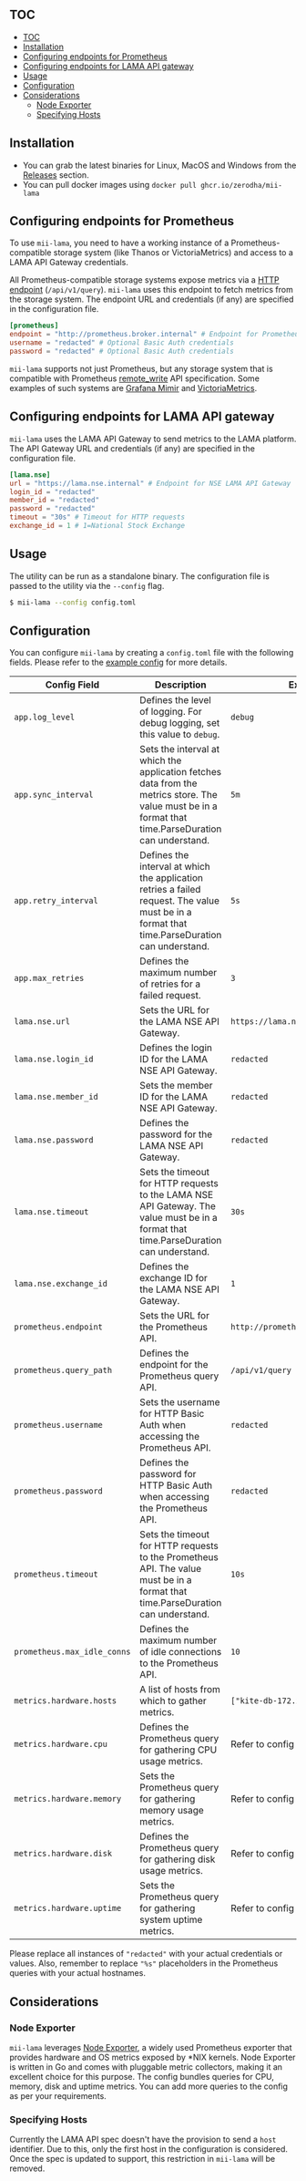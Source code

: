 ## TOC

- [TOC](#toc)
- [Installation](#installation)
- [Configuring endpoints for Prometheus](#configuring-endpoints-for-prometheus)
- [Configuring endpoints for LAMA API gateway](#configuring-endpoints-for-lama-api-gateway)
- [Usage](#usage)
- [Configuration](#configuration)
- [Considerations](#considerations)
  - [Node Exporter](#node-exporter)
  - [Specifying Hosts](#specifying-hosts)

## Installation

- You can grab the latest binaries for Linux, MacOS and Windows from the [Releases](https://github.com/zerodha/mii-lama/releases) section.
- You can pull docker images using `docker pull ghcr.io/zerodha/mii-lama`

## Configuring endpoints for Prometheus

To use `mii-lama`, you need to have a working instance of a Prometheus-compatible storage system (like Thanos or VictoriaMetrics) and access to a LAMA API Gateway credentials.

All Prometheus-compatible storage systems expose metrics via a [HTTP endpoint](https://prometheus.io/docs/prometheus/latest/querying/api/#instant-queries) (`/api/v1/query`). `mii-lama` uses this endpoint to fetch metrics from the storage system. The endpoint URL and credentials (if any) are specified in the configuration file.

```toml
[prometheus]
endpoint = "http://prometheus.broker.internal" # Endpoint for Prometheus API
username = "redacted" # Optional Basic Auth credentials
password = "redacted" # Optional Basic Auth credentials
```

`mii-lama` supports not just Prometheus, but any storage system that is compatible with Prometheus [remote_write](https://prometheus.io/docs/practices/remote_write/) API specification. Some examples of such systems are [Grafana Mimir](https://grafana.com/oss/mimir/) and [VictoriaMetrics](https://victoriametrics.com/).

## Configuring endpoints for LAMA API gateway


`mii-lama` uses the LAMA API Gateway to send metrics to the LAMA platform. The API Gateway URL and credentials (if any) are specified in the configuration file.

```toml
[lama.nse]
url = "https://lama.nse.internal" # Endpoint for NSE LAMA API Gateway
login_id = "redacted"
member_id = "redacted"
password = "redacted"
timeout = "30s" # Timeout for HTTP requests
exchange_id = 1 # 1=National Stock Exchange
```

## Usage

The utility can be run as a standalone binary. The configuration file is passed to the utility via the `--config` flag.

```bash
$ mii-lama --config config.toml
```

## Configuration

You can configure `mii-lama` by creating a `config.toml` file with the following fields. Please refer to the [example config](./config.sample.toml) for more details.

| Config Field                | Description                                                                                                                                           | Example                             |
| --------------------------- | ----------------------------------------------------------------------------------------------------------------------------------------------------- | ----------------------------------- |
| `app.log_level`             | Defines the level of logging. For debug logging, set this value to `debug`.                                                                           | `debug`                             |
| `app.sync_interval`         | Sets the interval at which the application fetches data from the metrics store. The value must be in a format that time.ParseDuration can understand. | `5m`                                |
| `app.retry_interval`        | Defines the interval at which the application retries a failed request. The value must be in a format that time.ParseDuration can understand.         | `5s`                                |
| `app.max_retries`           | Defines the maximum number of retries for a failed request.                                                                                           | `3`                                 |
| `lama.nse.url`              | Sets the URL for the LAMA NSE API Gateway.                                                                                                            | `https://lama.nse.internal`         |
| `lama.nse.login_id`         | Defines the login ID for the LAMA NSE API Gateway.                                                                                                    | `redacted`                          |
| `lama.nse.member_id`        | Sets the member ID for the LAMA NSE API Gateway.                                                                                                      | `redacted`                          |
| `lama.nse.password`         | Defines the password for the LAMA NSE API Gateway.                                                                                                    | `redacted`                          |
| `lama.nse.timeout`          | Sets the timeout for HTTP requests to the LAMA NSE API Gateway. The value must be in a format that time.ParseDuration can understand.                 | `30s`                               |
| `lama.nse.exchange_id`      | Defines the exchange ID for the LAMA NSE API Gateway.                                                                                                 | `1`                                 |
| `prometheus.endpoint`       | Sets the URL for the Prometheus API.                                                                                                                  | `http://prometheus.broker.internal` |
| `prometheus.query_path`     | Defines the endpoint for the Prometheus query API.                                                                                                    | `/api/v1/query`                     |
| `prometheus.username`       | Sets the username for HTTP Basic Auth when accessing the Prometheus API.                                                                              | `redacted`                          |
| `prometheus.password`       | Defines the password for HTTP Basic Auth when accessing the Prometheus API.                                                                           | `redacted`                          |
| `prometheus.timeout`        | Sets the timeout for HTTP requests to the Prometheus API. The value must be in a format that time.ParseDuration can understand.                       | `10s`                               |
| `prometheus.max_idle_conns` | Defines the maximum number of idle connections to the Prometheus API.                                                                                 | `10`                                |
| `metrics.hardware.hosts`    | A list of hosts from which to gather metrics.                                                                                                         | `["kite-db-172.x.y.z"]`             |
| `metrics.hardware.cpu`      | Defines the Prometheus query for gathering CPU usage metrics.                                                                                         | Refer to config                     |
| `metrics.hardware.memory`   | Sets the Prometheus query for gathering memory usage metrics.                                                                                         | Refer to config                     |
| `metrics.hardware.disk`     | Defines the Prometheus query for gathering disk usage metrics.                                                                                        | Refer to config                     |
| `metrics.hardware.uptime`   | Sets the Prometheus query for gathering system uptime metrics.                                                                                        | Refer to config                     |


Please replace all instances of `"redacted"` with your actual credentials or values. Also, remember to replace `"%s"` placeholders in the Prometheus queries with your actual hostnames.


## Considerations

### Node Exporter

`mii-lama` leverages [Node Exporter](https://github.com/prometheus/node_exporter), a widely used Prometheus exporter that provides hardware and OS metrics exposed by *NIX kernels. Node Exporter is written in Go and comes with pluggable metric collectors, making it an excellent choice for this purpose. The config bundles queries for CPU, memory, disk and uptime metrics. You can add more queries to the config as per your requirements.

### Specifying Hosts

Currently the LAMA API spec doesn't have the provision to send a `host` identifier. Due to this, only the first host in the configuration is considered. Once the spec is updated to support, this restriction in `mii-lama` will be removed.
